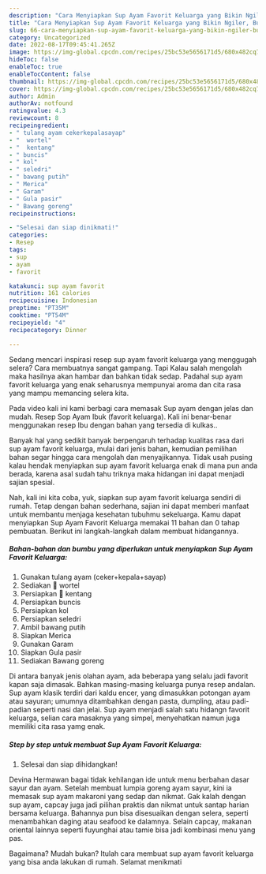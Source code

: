 ```yaml
---
description: "Cara Menyiapkan Sup Ayam Favorit Keluarga yang Bikin Ngiler, Buat Buka Puasa}"
title: "Cara Menyiapkan Sup Ayam Favorit Keluarga yang Bikin Ngiler, Buat Buka Puasa}"
slug: 66-cara-menyiapkan-sup-ayam-favorit-keluarga-yang-bikin-ngiler-buat-buka-puasa
category: Uncategorized
date: 2022-08-17T09:45:41.265Z
image: https://img-global.cpcdn.com/recipes/25bc53e5656171d5/680x482cq70/sup-ayam-favorit-keluarga-foto-resep-utama.jpg
hideToc: false
enableToc: true
enableTocContent: false
thumbnail: https://img-global.cpcdn.com/recipes/25bc53e5656171d5/680x482cq70/sup-ayam-favorit-keluarga-foto-resep-utama.jpg
cover: https://img-global.cpcdn.com/recipes/25bc53e5656171d5/680x482cq70/sup-ayam-favorit-keluarga-foto-resep-utama.jpg
author: Admin
authorAv: notfound
ratingvalue: 4.3
reviewcount: 8
recipeingredient:
- " tulang ayam cekerkepalasayap"
- "  wortel"
- "  kentang"
- " buncis"
- " kol"
- " seledri"
- " bawang putih"
- " Merica"
- " Garam"
- " Gula pasir"
- " Bawang goreng"
recipeinstructions:

- "Selesai dan siap dinikmati!"
categories:
- Resep
tags:
- sup
- ayam
- favorit

katakunci: sup ayam favorit 
nutrition: 161 calories
recipecuisine: Indonesian
preptime: "PT35M"
cooktime: "PT54M"
recipeyield: "4"
recipecategory: Dinner

---
```



Sedang mencari inspirasi resep sup ayam favorit keluarga yang menggugah selera? Cara membuatnya sangat gampang. Tapi Kalau salah mengolah maka hasilnya akan hambar dan bahkan tidak sedap. Padahal sup ayam favorit keluarga yang enak seharusnya mempunyai aroma dan cita rasa yang mampu memancing selera kita.


Pada video kali ini kami berbagi cara memasak Sup ayam dengan jelas dan mudah. Resep Sop Ayam Ibuk (favorit keluarga). Kali ini benar-benar menggunakan resep Ibu dengan bahan yang tersedia di kulkas..

Banyak hal yang sedikit banyak berpengaruh terhadap kualitas rasa dari sup ayam favorit keluarga, mulai dari jenis bahan, kemudian pemilihan bahan segar hingga cara mengolah dan menyajikannya. Tidak usah pusing kalau hendak menyiapkan sup ayam favorit keluarga enak di mana pun anda berada, karena asal sudah tahu triknya maka hidangan ini dapat menjadi sajian spesial.


Nah, kali ini kita coba, yuk, siapkan sup ayam favorit keluarga sendiri di rumah. Tetap dengan bahan sederhana, sajian ini dapat memberi manfaat untuk membantu menjaga kesehatan tubuhmu sekeluarga. Kamu dapat menyiapkan Sup Ayam Favorit Keluarga memakai 11 bahan dan 0 tahap pembuatan. Berikut ini langkah-langkah dalam membuat hidangannya.

<!--inarticleads1-->

##### Bahan-bahan dan bumbu yang diperlukan untuk menyiapkan Sup Ayam Favorit Keluarga:

1. Gunakan  tulang ayam (ceker+kepala+sayap)
1. Sediakan  🥕 wortel
1. Persiapkan  🥔 kentang
1. Persiapkan  buncis
1. Persiapkan  kol
1. Persiapkan  seledri
1. Ambil  bawang putih
1. Siapkan  Merica
1. Gunakan  Garam
1. Siapkan  Gula pasir
1. Sediakan  Bawang goreng


Di antara banyak jenis olahan ayam, ada beberapa yang selalu jadi favorit kapan saja dimasak. Bahkan masing-masing keluarga punya resep andalan. Sup ayam klasik terdiri dari kaldu encer, yang dimasukkan potongan ayam atau sayuran; umumnya ditambahkan dengan pasta, dumpling, atau padi-padian seperti nasi dan jelai. Sup ayam menjadi salah satu hidangn favorit keluarga, selian cara masaknya yang simpel, menyehatkan namun juga memiliki cita rasa yamg enak. 

<!--inarticleads2-->

##### Step by step untuk membuat Sup Ayam Favorit Keluarga:


1. Selesai dan siap dihidangkan!

Devina Hermawan bagai tidak kehilangan ide untuk menu berbahan dasar sayur dan ayam. Setelah membuat lumpia goreng ayam sayur, kini ia memasak sup ayam makaroni yang sedap dan nikmat. Gak kalah dengan sup ayam, capcay juga jadi pilihan praktis dan nikmat untuk santap harian bersama keluarga. Bahannya pun bisa disesuaikan dengan selera, seperti menambahkan daging atau seafood ke dalamnya. Selain capcay, makanan oriental lainnya seperti fuyunghai atau tamie bisa jadi kombinasi menu yang pas. 

Bagaimana? Mudah bukan? Itulah cara membuat sup ayam favorit keluarga yang bisa anda lakukan di rumah. Selamat menikmati
